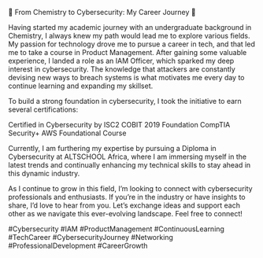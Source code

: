 🌟 From Chemistry to Cybersecurity: My Career Journey 🌟

Having started my academic journey with an undergraduate background in Chemistry, I always knew my path would lead me to explore various fields. 
My passion for technology drove me to pursue a career in tech, and that led me to take a course in Product Management. 
After gaining some valuable experience, I landed a role as an IAM Officer, which sparked my deep interest in cybersecurity. 
The knowledge that attackers are constantly devising new ways to breach systems is what motivates me every day to continue learning and expanding my skillset.

To build a strong foundation in cybersecurity, I took the initiative to earn several certifications:

Certified in Cybersecurity by ISC2
COBIT 2019 Foundation
CompTIA Security+
AWS Foundational Course

Currently, I am furthering my expertise by pursuing a Diploma in Cybersecurity at ALTSCHOOL Africa, where I am immersing myself in the latest trends and continually enhancing my technical skills to stay ahead in this dynamic industry.

As I continue to grow in this field, I’m looking to connect with cybersecurity professionals and enthusiasts. 
If you’re in the industry or have insights to share, I’d love to hear from you. 
Let’s exchange ideas and support each other as we navigate this ever-evolving landscape. Feel free to connect!

#Cybersecurity #IAM #ProductManagement #ContinuousLearning #TechCareer #CybersecurityJourney #Networking #ProfessionalDevelopment #CareerGrowth


